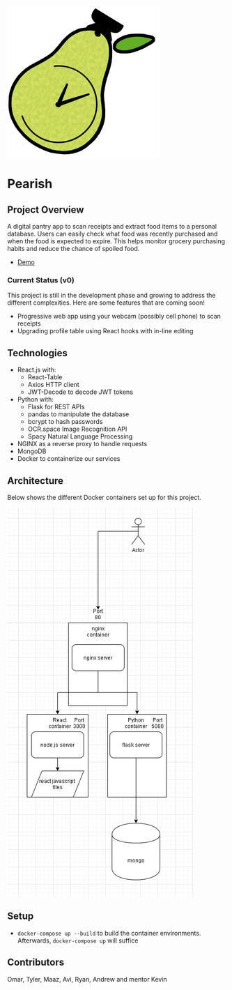 ![Alt text](/pearish.png "Title")
# Pearish

## Project Overview
A digital pantry app to scan receipts and extract food items to a personal database. Users can easily check what food was recently purchased and when the food is expected to expire. This helps monitor grocery purchasing habits and reduce the chance of spoiled food.

* <a href = 'https://www.loom.com/share/833fff290baa4e8e89e572ccd4a6e4c6'>Demo</a> 


### Current Status (v0)
This project is still in the development phase and growing to address the different complexities. Here are some features that are coming soon!
* Progressive web app using your webcam (possibly cell phone) to scan receipts
* Upgrading profile table using React hooks with in-line editing

## Technologies
* React.js with:
    * React-Table
    * Axios HTTP client
    * JWT-Decode to decode JWT tokens
* Python with:
    * Flask for REST APIs 
    * pandas to manipulate the database
    * bcrypt to hash passwords
    * OCR.space Image Recognition API
    * Spacy Natural Language Processing
* NGINX as a reverse proxy to handle requests
* MongoDB
* Docker to containerize our services

## Architecture

Below shows the different Docker containers set up for this project.

![Alt text](/architecture.png "Title")


## Setup
* `docker-compose up --build` to build the container environments. Afterwards, `docker-compose up` will suffice

## Contributors
Omar, Tyler, Maaz, Avi, Ryan, Andrew and mentor Kevin